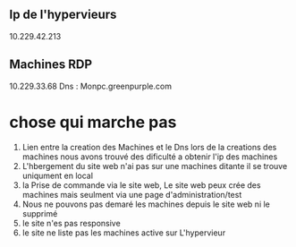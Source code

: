
## Ip de l'hypervieurs
10.229.42.213

## Machines RDP
10.229.33.68
Dns : Monpc.greenpurple.com

# chose qui marche pas

1. Lien entre la creation des Machines et le Dns
lors de la creations des machines nous avons trouvé des dificulté a obtenir l'ip des machines
2. L'hbergement du site web n'ai pas sur une machines ditante il se trouve uniqument en local
3. la Prise de commande via le site web, Le site web peux crée des machines mais seulment via une
page d'administration/test 
4. Nous ne pouvons pas demaré les machines depuis le site web ni le supprimé
5. le site n'es pas responsive
6. le site ne liste pas les machines active sur L'hypervieur


